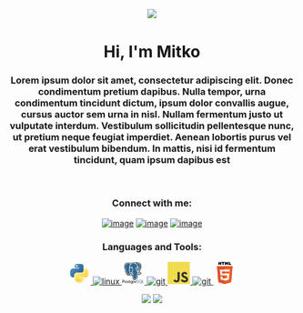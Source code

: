 <p align="center">
  <a href="#"><img width="49%" height="auto" src="https://content.techgig.com/thumb/msid-78130139,width-860,resizemode-4/4-Steps-to-become-a-top-programmer.jpg?140622" class="centerImage" height="175px"/></a>
</p>

<h1 align="center">Hi, I'm Mitko</h1>
<h3 align="center">Lorem ipsum dolor sit amet, consectetur adipiscing elit. Donec condimentum pretium dapibus. Nulla tempor, urna condimentum tincidunt dictum, ipsum dolor convallis augue, cursus auctor sem urna in nisl. Nullam fermentum justo ut vulputate interdum. Vestibulum sollicitudin pellentesque nunc, ut pretium neque feugiat imperdiet. Aenean lobortis purus vel erat vestibulum bibendum. In mattis, nisi id fermentum tincidunt, quam ipsum dapibus est</h3>



<br />
<h3 align="center">Connect with me:</h3>
<div align="center">

[![image](https://img.shields.io/badge/LinkedIn-0077B5?style=for-the-badge&logo=linkedin&logoColor=white)](https://www.linkedin.com/in/mitko-stoyanov-1118a6193/)
[![image](https://img.shields.io/badge/Instagram-E4405F?style=for-the-badge&logo=instagram&logoColor=white)](https://www.instagram.com/mitko_stoqnow02/)
[![image](https://img.shields.io/badge/Gmail-D14836?style=for-the-badge&logo=gmail&logoColor=white)](mailto:mistoqnow@gmail.com) 
<!-- [![image](https://img.shields.io/badge/Twitter-1DA1F2?style=for-the-badge&logo=twitter&logoColor=white)](https://twitter.com/brantlauro) -->
  
</div>

<h3 align="center">Languages and Tools:</h3>

<p align="center"> 
 <a href="https://www.python.org" target="_blank"> 
    <img src="https://raw.githubusercontent.com/devicons/devicon/master/icons/python/python-original.svg" alt="python" width="40" height="40"/> 
  </a>  
  <a href="https://www.djangoproject.com/" target="_blank"> 
    <img src="https://icon-library.com/images/django-icon/django-icon-0.jpg" alt="linux" width="43" height="43"/> 
  </a>
  <a href="https://www.postgresql.org/" target="_blank"> 
    <img src="https://raw.githubusercontent.com/devicons/devicon/master/icons/postgresql/postgresql-original-wordmark.svg" alt="git" width="40" height="40"/> 
  </a>
  <a href="https://git-scm.com/" target="_blank"> 
    <img src="https://www.vectorlogo.zone/logos/git-scm/git-scm-icon.svg" alt="git" width="40" height="40"/> 
  </a>
  <a href="https://developer.mozilla.org/en-US/docs/Web/JavaScript" target="_blank"> 
    <img src="https://raw.githubusercontent.com/devicons/devicon/master/icons/javascript/javascript-original.svg" alt="javascript" width="40" height="40"/> 
  </a>
  <a href="https://git-scm.com/" target="_blank"> 
    <img src="https://juststickers.in/wp-content/uploads/2016/09/c-plus-plus.png" alt="git" width="40" height="40"/> 
  </a> 
  <a href="https://www.w3.org/html/" target="_blank"> 
    <img src="https://raw.githubusercontent.com/devicons/devicon/master/icons/html5/html5-original-wordmark.svg" alt="html5" width="40" height="40"/> 
  </a>
  <!-- <a href="https://www.w3schools.com/css/" target="_blank"> 
    <img src="https://raw.githubusercontent.com/devicons/devicon/master/icons/css3/css3-original-wordmark.svg" alt="css3" width="40" height="40"/> 
  </a>  -->
</p>

<p align= "center">
  <img height= "153" src="https://github-readme-stats.vercel.app/api?username=mitko-stoyanov&theme=react&show_icons=true&include_all_commits=true" />
  <img height= "153" src="https://github-readme-stats.vercel.app/api/top-langs/?username=mitko-stoyanov&theme=react&layout=compact" />
</p>

